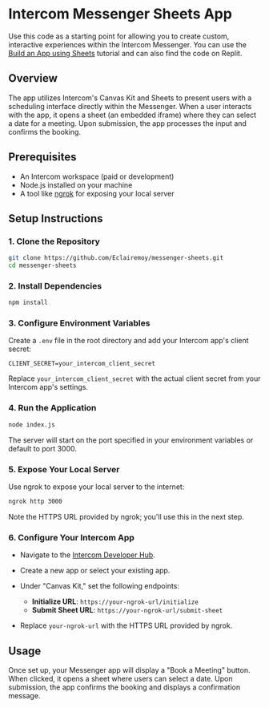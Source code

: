 # Intercom Messenger Sheets App

Use this code as a starting point for allowing you to create custom, interactive experiences within the Intercom Messenger. You can use the [Build an App using Sheets](https://developers.intercom.com/docs/build-an-integration/getting-started/build-an-app-for-your-messenger/sheets-app) tutorial and can also find the code on Replit.

## Overview

The app utilizes Intercom's Canvas Kit and Sheets to present users with a scheduling interface directly within the Messenger. When a user interacts with the app, it opens a sheet (an embedded iframe) where they can select a date for a meeting. Upon submission, the app processes the input and confirms the booking.

## Prerequisites

* An Intercom workspace (paid or development)
* Node.js installed on your machine
* A tool like [ngrok](https://ngrok.com/) for exposing your local server

## Setup Instructions

### 1. Clone the Repository

```bash
git clone https://github.com/Eclairemoy/messenger-sheets.git
cd messenger-sheets
```



### 2. Install Dependencies

```bash
npm install
```



### 3. Configure Environment Variables

Create a `.env` file in the root directory and add your Intercom app's client secret:

```env
CLIENT_SECRET=your_intercom_client_secret
```



Replace `your_intercom_client_secret` with the actual client secret from your Intercom app's settings.

### 4. Run the Application

```bash
node index.js
```



The server will start on the port specified in your environment variables or default to port 3000.

### 5. Expose Your Local Server

Use ngrok to expose your local server to the internet:

```bash
ngrok http 3000
```



Note the HTTPS URL provided by ngrok; you'll use this in the next step.

### 6. Configure Your Intercom App

* Navigate to the [Intercom Developer Hub](https://developers.intercom.com/).
* Create a new app or select your existing app.
* Under "Canvas Kit," set the following endpoints:

  * **Initialize URL**: `https://your-ngrok-url/initialize`
  * **Submit Sheet URL**: `https://your-ngrok-url/submit-sheet`
* Replace `your-ngrok-url` with the HTTPS URL provided by ngrok.

## Usage

Once set up, your Messenger app will display a "Book a Meeting" button. When clicked, it opens a sheet where users can select a date. Upon submission, the app confirms the booking and displays a confirmation message.

